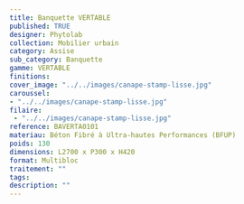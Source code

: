 ```yaml
---
title: Banquette VERTABLE 
published: TRUE
designer: Phytolab
collection: Mobilier urbain
category: Assise
sub_category: Banquette
gamme: VERTABLE
finitions: 
cover_image: "../../images/canape-stamp-lisse.jpg"
caroussel: 
- "../../images/canape-stamp-lisse.jpg"
filaire: 
 - "../../images/canape-stamp-lisse.jpg"
reference: BAVERTA0101
materiau: Béton Fibré à Ultra-hautes Performances (BFUP)
poids: 130
dimensions: L2700 x P300 x H420 
format: Multibloc
traitement: ""
tags: 
description: ""
---
```


